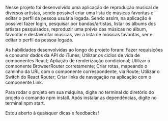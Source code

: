   Nesse projeto foi desenvolvido uma aplicação de reprodução musical de diversos artistas, sendo possível criar uma lista de músicas favoritas e editar o perfil da pessoa usuária logada. Sendo assim, na aplicação é possível fazer login, pesquisar por bandas/artistas, listar os álbums dos artistas pesquisados, reproduzir uma prévia das músicas no álbum, favoritar e desfavoritar músicas, ver a lista de músicas favoritas, ver e editar o perfil da pessoa logada.
  
  As habilidades desenvolvidas ao longo do projeto foram: Fazer requisições e consumir dados da API do iTunes; Utilizar os ciclos de vida de componentes React; Apliação de renderização condicional; Utilizar o componente BrowserRouter corretamente; Criar rotas, mapeando o caminho da URL com o componente correspondente, via Route; Utilizar o Switch do React Router; Criar links de navegação na aplicação com o componente Link.
  
  Para rodar o projeto em sua máquina, digite no terminal do diretório do projeto o comando npm install. Após instalar as dependências, digite no terminal npm start.

Estou aberto à quaisquer dicas e feedbacks!
